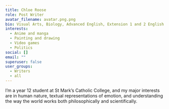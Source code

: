 ```yaml
---
title: Chloe Roose
role: Post Writer
avatar_filename: avatar.png.png
bio: Visual Arts, Biology, Advanced English, Extension 1 and 2 English
interests:
  - Anime and manga
  - Painting and drawing
  - Video games
  - Politics
social: []
email: ""
superuser: false
user_groups:
  - Writers
  - all
---
```

I’m a year 12 student at St Mark’s Catholic College, and my major interests are in human nature, textual representations of emotion, and understanding the way the world works both philosophically and scientifically.